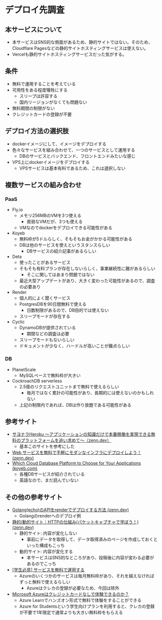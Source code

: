 # デプロイ先調査

## 本サービスについて
- 本サービスはSNS的な側面があるため、静的サイトではない。そのため、Cloudflare Pagesなどの静的サイトホスティングサービスは使えない。
- Vercelも静的サイトホスティングサービスだった気がする。

## 条件
- 無料で運用することを考えている
- 可用性をある程度犠牲にする
  - スリープは許容する
  - 国内リージョンがなくても問題ない
- 無料期間の制限がない
- クレジットカードの登録が不要

## デプロイ方法の選択肢
- dockerイメージにして、イメージをデプロイする
- 色々なサービスを組み合わせて、一つのサービスとして運用する
  - DBのサービスとバックエンド、フロントエンドみたいな感じ
- VPS上にdockerイメージをデプロイする
  - VPSサービスは基本有料であるため、これは選択しない

## 複数サービスの組み合わせ
### PaaS
- Fly.io
  - メモリ256MBのVMを3つ使える
    - 貧弱なVMだが、3つも使える
  - VMなのでdockerをデプロイできる可能性がある
- Koyeb
  - 無料枠が5ドルらしく、そもそもお金がかかる可能性がある
  - DBは他のサービスを使えというスタンスらしい
    - DBサービスの紹介記事があるらしい
- Deta
  - 使ったことがあるサービス
  - そもそも有料プランが存在しないらしく、事業継続性に難があるらしい
    - そこに関してはあまり問題ではない
  - 最近大型アップデートがあり、大きく変わった可能性があるので、調査の必要あり
- Render
  - 個人的によく聞くサービス
  - PostgresDBを90日間無料で使える
    - 日数制限があるので、DB目的では使えない
  - スリープモードが存在する
- Cyclic
  - DynamoDBが提供されている
    - 期間などの調査は必要
  - スリープモードもないらしい
  - ドキュメントが少なく、ハードルが高いことが難点らしい
### DB
- PlanetScale
  - MySQLベースで無料枠が大きい
- CockroachDB serverless
  - 2.5億のリクエストユニットまで無料で使えるらしい
    - 毎月ではなく累計の可能性があり、長期的には使えないのかもしれない
  - 上記の制限内であれば、DBは作り放題である可能性がある

## 参考サイト
- [サヨナラHeroku 〜アプリケーションの知識だけで本番稼働を実現できる無料のプラットフォームを追い求めて〜（zenn.dev）](https://zenn.dev/imah/articles/a41e889dbf54da)
  - 基本このサイトを参考にした
- [Web サービスを無料で手軽にモダンなインフラにデプロイしよう！ (zenn.dev) ](https://zenn.dev/lovegraph/articles/56f8d5f28ba1c3)
- [Which Cloud Database Platform to Choose for Your Applications (koyeb.com) ](https://www.koyeb.com/blog/which-cloud-database-platform-to-choose-for-your-applications)
  - 各種DBサービスが紹介されている
  - 英語なので、まだ読んでいない

## その他の参考サイト
- [Golang(echo)のAPIをrenderでデプロイする方法 (zenn.dev) ](https://zenn.dev/keishi_lcc/articles/c40fcb9d2c589d)
  - Golangのrenderへのデプロイ例
- [静的/動的サイト｜HTTPの仕組み(パケットキャプチャで学ぼう！) (zenn.dev)](https://zenn.dev/masahiro_toba/books/3daf7dc0d5dfd7/viewer/91164b)
  - 静的サイト: 内容が変化しない
    - 事前にデータを取得して、データ取得済みのページを作成しておくといった構成もこっち
  - 動的サイト: 内容が変化する
    - 本サービスはSNS的なところがあり、投稿後に内容が変わる必要があるのでこっち
- [[学生必見] サービスを無料で運用する](https://qiita.com/mercy34mercy/items/32b1ce41b6fcf71a5011)
  - Azureのいくつかのサービスは毎月無料枠があり、それを越えなければずっと無料で使えるらしい
    - Azureはクレカの登録が必要なため、今回は除外
- [Microsoft Azureはクレジットカードなしで体験できるのか？](https://www.acrovision.jp/service/azure/?p=1258)
  - Azure Learnでハンズオン形式で無料で体験をすることができる
  - Azure for Studentsという学生向けプランを利用すると、クレカの登録が不要で1年限定で通常よりも大きい無料枠をもらえる